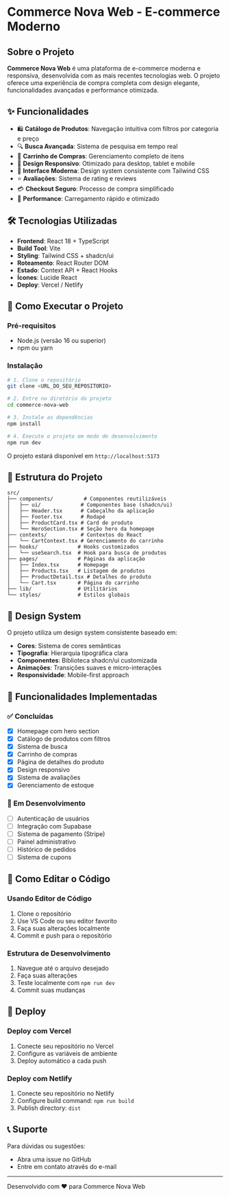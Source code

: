 # Commerce Nova Web - E-commerce Moderno

## Sobre o Projeto

**Commerce Nova Web** é uma plataforma de e-commerce moderna e responsiva, desenvolvida com as mais recentes tecnologias web. O projeto oferece uma experiência de compra completa com design elegante, funcionalidades avançadas e performance otimizada.

## ✨ Funcionalidades

- 🛍️ **Catálogo de Produtos**: Navegação intuitiva com filtros por categoria e preço
- 🔍 **Busca Avançada**: Sistema de pesquisa em tempo real
- 🛒 **Carrinho de Compras**: Gerenciamento completo de itens
- 📱 **Design Responsivo**: Otimizado para desktop, tablet e mobile
- 🎨 **Interface Moderna**: Design system consistente com Tailwind CSS
- ⭐ **Avaliações**: Sistema de rating e reviews
- 💳 **Checkout Seguro**: Processo de compra simplificado
- 🚀 **Performance**: Carregamento rápido e otimizado

## 🛠 Tecnologias Utilizadas

- **Frontend**: React 18 + TypeScript
- **Build Tool**: Vite
- **Styling**: Tailwind CSS + shadcn/ui
- **Roteamento**: React Router DOM
- **Estado**: Context API + React Hooks
- **Ícones**: Lucide React
- **Deploy**: Vercel / Netlify

## 🚀 Como Executar o Projeto

### Pré-requisitos
- Node.js (versão 16 ou superior)
- npm ou yarn

### Instalação

```bash
# 1. Clone o repositório
git clone <URL_DO_SEU_REPOSITORIO>

# 2. Entre no diretório do projeto
cd commerce-nova-web

# 3. Instale as dependências
npm install

# 4. Execute o projeto em modo de desenvolvimento
npm run dev
```

O projeto estará disponível em `http://localhost:5173`

## 📂 Estrutura do Projeto

```
src/
├── components/          # Componentes reutilizáveis
│   ├── ui/             # Componentes base (shadcn/ui)
│   ├── Header.tsx      # Cabeçalho da aplicação
│   ├── Footer.tsx      # Rodapé
│   ├── ProductCard.tsx # Card de produto
│   └── HeroSection.tsx # Seção hero da homepage
├── contexts/           # Contextos do React
│   └── CartContext.tsx # Gerenciamento do carrinho
├── hooks/             # Hooks customizados
│   └── useSearch.tsx  # Hook para busca de produtos
├── pages/             # Páginas da aplicação
│   ├── Index.tsx      # Homepage
│   ├── Products.tsx   # Listagem de produtos
│   ├── ProductDetail.tsx # Detalhes do produto
│   └── Cart.tsx       # Página do carrinho
├── lib/               # Utilitários
└── styles/            # Estilos globais
```

## 🎨 Design System

O projeto utiliza um design system consistente baseado em:

- **Cores**: Sistema de cores semânticas
- **Tipografia**: Hierarquia tipográfica clara
- **Componentes**: Biblioteca shadcn/ui customizada
- **Animações**: Transições suaves e micro-interações
- **Responsividade**: Mobile-first approach

## 🛒 Funcionalidades Implementadas

### ✅ Concluídas
- [x] Homepage com hero section
- [x] Catálogo de produtos com filtros
- [x] Sistema de busca
- [x] Carrinho de compras
- [x] Página de detalhes do produto
- [x] Design responsivo
- [x] Sistema de avaliações
- [x] Gerenciamento de estoque

### 🔄 Em Desenvolvimento
- [ ] Autenticação de usuários
- [ ] Integração com Supabase
- [ ] Sistema de pagamento (Stripe)
- [ ] Painel administrativo
- [ ] Histórico de pedidos
- [ ] Sistema de cupons

## 📱 Como Editar o Código

### **Usando Editor de Código**
1. Clone o repositório
2. Use VS Code ou seu editor favorito
3. Faça suas alterações localmente
4. Commit e push para o repositório

### **Estrutura de Desenvolvimento**
1. Navegue até o arquivo desejado
2. Faça suas alterações
3. Teste localmente com `npm run dev`
4. Commit suas mudanças

## 🚀 Deploy

### Deploy com Vercel
1. Conecte seu repositório no Vercel
2. Configure as variáveis de ambiente
3. Deploy automático a cada push

### Deploy com Netlify
1. Conecte seu repositório no Netlify
2. Configure build command: `npm run build`
3. Publish directory: `dist`

## 📞 Suporte

Para dúvidas ou sugestões:
- Abra uma issue no GitHub
- Entre em contato através do e-mail

---

Desenvolvido com ❤️ para Commerce Nova Web